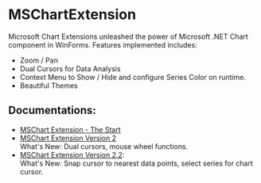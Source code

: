 # MSChartExtension
Microsoft Chart Extensions unleashed the power of Microsoft .NET Chart component in WinForms. 
Features implemented includes:
- Zoom / Pan
- Dual Cursors for Data Analysis
- Context Menu to Show / Hide and configure Series Color on runtime.
- Beautiful Themes


## Documentations:
- [MSChart Extension - The Start](https://www.codearteng.com/2012/05/mschart-extension-zoom-and-pan-controls.html)
- [MSChart Extension Version 2](https://www.codearteng.com/2016/08/mschart-extension-v2.html)</br>
  What's New: Dual cursors, mouse wheel functions.
- [MSChart Extension Version 2.2](https://www.codearteng.com/2019/02/mschart-extension-zoom-and-pan-control.html):</br>
  What's New: Snap cursor to nearest data points, select series for chart cursor.
  </br>
  

